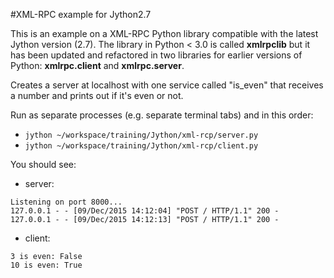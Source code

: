 #XML-RPC example for Jython2.7

This is an example on a XML-RPC Python library compatible with the latest Jython version (2.7). The library in Python < 3.0 is called __xmlrpclib__ but it has been updated and refactored in two libraries for earlier versions of Python: __xmlrpc.client__ and __xmlrpc.server__. 

Creates a server at localhost with one service called "is_even" that receives a number and prints out if it's even or not.

Run as separate processes (e.g. separate terminal tabs) and in this order:
  * `jython ~/workspace/training/Jython/xml-rcp/server.py` 
  * `jython ~/workspace/training/Jython/xml-rcp/client.py` 

You should see:

* server:

 ```
Listening on port 8000...
127.0.0.1 - - [09/Dec/2015 14:12:04] "POST / HTTP/1.1" 200 -
127.0.0.1 - - [09/Dec/2015 14:12:13] "POST / HTTP/1.1" 200 -
```

* client:
 ```
 3 is even: False
 10 is even: True
```
